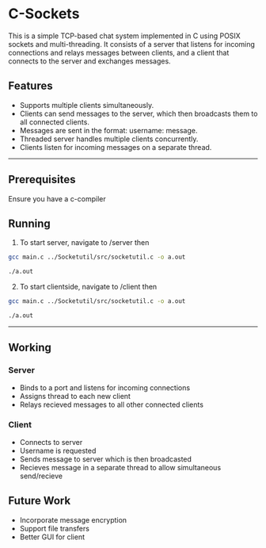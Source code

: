 # C-Sockets
This is a simple TCP-based chat system implemented in C using POSIX sockets and multi-threading. It consists of a server that listens for incoming connections and relays messages between clients, and a client that connects to the server and exchanges messages.

## Features
- Supports multiple clients simultaneously.
- Clients can send messages to the server, which then broadcasts them to all connected clients.
- Messages are sent in the format: username: message.
- Threaded server handles multiple clients concurrently.
- Clients listen for incoming messages on a separate thread.

---

## Prerequisites
Ensure you have a c-compiler
 

## Running 
1. To start server, navigate to /server then
```bash
gcc main.c ../Socketutil/src/socketutil.c -o a.out
```
```bash
./a.out
```



2. To start clientside, navigate to /client then

```bash
gcc main.c ../Socketutil/src/socketutil.c -o a.out
```

```bash
./a.out
```


---

## Working
### Server
- Binds to a port and listens for incoming connections
- Assigns thread to each new client
- Relays recieved messages to all other connected clients

### Client
- Connects to server
- Username is requested
- Sends message to server which is then broadcasted
- Recieves message in a separate thread to allow simultaneous send/recieve


## Future Work
- Incorporate message encryption
- Support file transfers
- Better GUI for client
